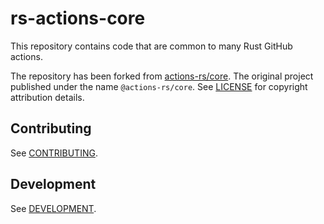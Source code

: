 # rs-actions-core

This repository contains code that are common to many Rust GitHub actions.

The repository has been forked from [actions-rs/core](https://github.com/actions-rs/core).
The original project published under the name `@actions-rs/core`.
See [LICENSE](LICENSE) for copyright attribution details.

## Contributing

See [CONTRIBUTING](CONTRIBUTING.md).

## Development

See [DEVELOPMENT](DEVELOPMENT.md).
